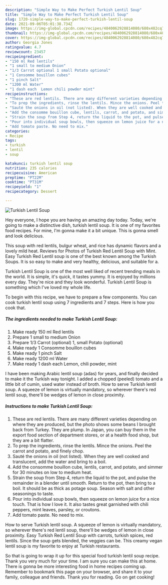 ```yaml
---
description: "Simple Way to Make Perfect Turkish Lentil Soup"
title: "Simple Way to Make Perfect Turkish Lentil Soup"
slug: 1720-simple-way-to-make-perfect-turkish-lentil-soup
date: 2021-09-06T05:01:38.734Z
image: https://img-global.cpcdn.com/recipes/4840062928814080/680x482cq70/turkish-lentil-soup-recipe-main-photo.jpg
thumbnail: https://img-global.cpcdn.com/recipes/4840062928814080/680x482cq70/turkish-lentil-soup-recipe-main-photo.jpg
cover: https://img-global.cpcdn.com/recipes/4840062928814080/680x482cq70/turkish-lentil-soup-recipe-main-photo.jpg
author: Georgia Jones
ratingvalue: 4.7
reviewcount: 23457
recipeingredient:
- "150 ml Red lentils"
- "1 small to medium Onion"
- "1/3 Carrot optional 1 small Potato optional"
- "1 Consomme bouillon cubes"
- "1 pinch Salt"
- "1200 ml Water"
- "1 dash each  Lemon chili powder mint"
recipeinstructions:
- "These are red lentils. There are many different varieties depending on where they are produced, but the photo shows some beans I brought back from Turkey. They are plump. In Japan, you can buy them in the export food section of department stores, or at a health food shop, but they are a bit flatter."
- "To prep the ingredients, rinse the lentils. Mince the onions. Peel the carrot and potato, and finely chop."
- "Sauté the onions in oil (not listed). When they are well cooked and translucent, add the water and bring to a boil."
- "Add the consomme bouillon cube, lentils, carrot, and potato, and simmer for 30 minutes on low to medium heat."
- "Strain the soup from Step 4, return the liquid to the pot, and pulse the remainder in a blender until smooth. Return to the pot, then bring to a boil. It should be as thick as potage soup. Season with salt and other seasonings to taste."
- "Pour into individual soup bowls, then squeeze on lemon juice for a nice touch. That is how I love it. It also tastes great garnished with chili peppers, mint leaves, parsley, or croutons."
- "Add tomato paste. No need to mix."
categories:
- Recipe
tags:
- turkish
- lentil
- soup

katakunci: turkish lentil soup 
nutrition: 235 calories
recipecuisine: American
preptime: "PT22M"
cooktime: "PT31M"
recipeyield: "1"
recipecategory: Dessert

---
```



![Turkish Lentil Soup](https://img-global.cpcdn.com/recipes/4840062928814080/680x482cq70/turkish-lentil-soup-recipe-main-photo.jpg)

Hey everyone, I hope you are having an amazing day today. Today, we're going to make a distinctive dish, turkish lentil soup. It is one of my favorites food recipes. For mine, I'm gonna make it a bit unique. This is gonna smell and look delicious.

This soup with red lentils, bulgur wheat, and rice has dynamic flavors and a lovely mild heat. Reviews for Photos of Turkish Red Lentil Soup with Mint. Easy Turkish Red Lentil soup is one of the best known among the Turkish Soups. It is so easy to make and very healthy, delicious, and suitable for a.

Turkish Lentil Soup is one of the most well liked of recent trending meals in the world. It is simple, it's quick, it tastes yummy. It is enjoyed by millions every day. They're nice and they look wonderful. Turkish Lentil Soup is something which I've loved my whole life.


To begin with this recipe, we have to prepare a few components. You can cook turkish lentil soup using 7 ingredients and 7 steps. Here is how you cook that.

<!--inarticleads1-->

##### The ingredients needed to make Turkish Lentil Soup:

1. Make ready 150 ml Red lentils
1. Prepare 1 small to medium Onion
1. Prepare 1/3 Carrot (optional) 1, small Potato (optional)
1. Make ready 1 Consomme bouillon cubes
1. Make ready 1 pinch Salt
1. Make ready 1200 ml Water
1. Make ready 1 dash each  Lemon, chili powder, mint


I have been making Arabic lentil soup (adas) for years, and finally decided to make it the Turkish way tonight. I added a chopped (peeled) tomato and a little bit of cumin, used water instead of broth. How to serve Turkish lentil soup. A squeeze of lemon is virtually mandatory, so wherever there&#39;s red lentil soup, there&#39;ll be wedges of lemon in close proximity. 

<!--inarticleads2-->

##### Instructions to make Turkish Lentil Soup:

1. These are red lentils. There are many different varieties depending on where they are produced, but the photo shows some beans I brought back from Turkey. They are plump. In Japan, you can buy them in the export food section of department stores, or at a health food shop, but they are a bit flatter.
1. To prep the ingredients, rinse the lentils. Mince the onions. Peel the carrot and potato, and finely chop.
1. Sauté the onions in oil (not listed). When they are well cooked and translucent, add the water and bring to a boil.
1. Add the consomme bouillon cube, lentils, carrot, and potato, and simmer for 30 minutes on low to medium heat.
1. Strain the soup from Step 4, return the liquid to the pot, and pulse the remainder in a blender until smooth. Return to the pot, then bring to a boil. It should be as thick as potage soup. Season with salt and other seasonings to taste.
1. Pour into individual soup bowls, then squeeze on lemon juice for a nice touch. That is how I love it. It also tastes great garnished with chili peppers, mint leaves, parsley, or croutons.
1. Add tomato paste. No need to mix.


How to serve Turkish lentil soup. A squeeze of lemon is virtually mandatory, so wherever there&#39;s red lentil soup, there&#39;ll be wedges of lemon in close proximity. Easy Turkish Red Lentil Soup with carrots, turkish spices, red lentils. Since the soup gets blended, the veggies can be. This creamy vegan lentil soup is my favorite to enjoy at Turkish restaurants. 

So that is going to wrap it up for this special food turkish lentil soup recipe. Thank you very much for your time. I am sure you can make this at home. There is gonna be more interesting food in home recipes coming up. Remember to bookmark this page on your browser, and share it to your family, colleague and friends. Thank you for reading. Go on get cooking!
